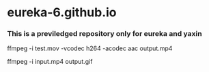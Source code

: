 # eureka-6.github.io
### This is a previledged repository only for eureka and yaxin

ffmpeg -i test.mov -vcodec h264 -acodec aac output.mp4

ffmpeg -i input.mp4 output.gif